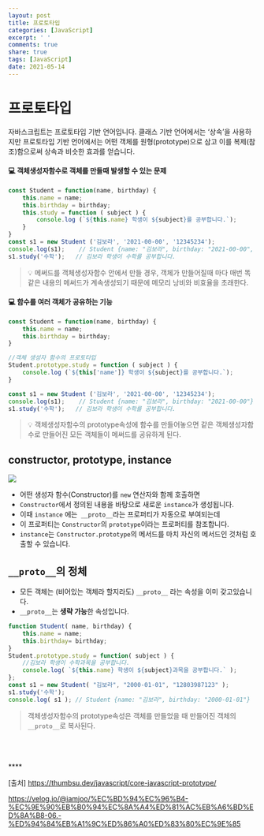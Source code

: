 ```yaml
---
layout: post
title: 프로토타입
categories: [JavaScript]
excerpt: ' '
comments: true
share: true
tags: [JavaScript]
date: 2021-05-14
---
```


# 프로토타입

자바스크립트는 프로토타입 기반 언어입니다.  클래스 기반 언어에서는 ‘상속’을 사용하지만 프로토타입 기반 언어에서는 어떤 객체를 원형(prototype)으로 삼고 이를 복제(참조)함으로써 상속과 비슷한 효과를 얻습니다.



#### 💻 객체생성자함수로 객체를 만들때 발생할 수 있는 문제 

```javascript
const Student = function(name, birthday) {
    this.name = name;
    this.birthday = birthday;
    this.study = function ( subject ) {
        console.log (`${this.name} 학생이 ${subject}를 공부합니다.`);
    }
}
const s1 = new Student ('김보라', '2021-00-00', '12345234');
console.log(s1);    // Student {name: "김보라", birthday: "2021-00-00", study: ƒ}
s1.study('수학');   // 김보라 학생이 수학를 공부합니다.
```

> 💡 메써드를 객체생성자함수 안에서 만들 경우, 객체가 만들어질때 마다 매번 똑같은 내용의 메써드가 계속생성되기 때문에 메모리 낭비와 비효율을 초래한다.



#### 💻 함수를 여러 객체가 공유하는 기능

```javascript
const Student = function(name, birthday) {
    this.name = name;
    this.birthday = birthday;
}

//객체 생성자 함수의 프로토타입
Student.prototype.study = function ( subject ) {
    console.log (`${this['name']} 학생이 ${subject}를 공부합니다.`);
}

const s1 = new Student ('김보라', '2021-00-00', '12345234');
console.log(s1);    // Student {name: "김보라", birthday: "2021-00-00"}
s1.study('수학');   // 김보라 학생이 수학를 공부합니다.
```

> 💡 객체생성자함수의 prototype속성에 함수를 만들어놓으면 같은 객체생성자함수로 만들어진 모든 객체들이 메써드를 공유하게 된다.



## constructor, prototype, instance

![](https://rara-record.github.io/assets/images/Prototype/prototype.png) 

* 어떤 생성자 함수(Constructor)를 `new` 연산자와 함께 호출하면
* `Constructor`에서 정의된 내용을 바탕으로 새로운 `instance`가 생성됩니다.
* 이때 `instance` 에는` __proto__`라는 프로퍼티가 자동으로 부여되는데
* 이 프로퍼티는 `Constructor`의 `prototype`이라는 프로퍼티를 참조합니다.
* `instance`는 `Constructor.prototype`의 메서드를 마치 자신의 메서드인 것처럼 호출할 수 있습니다.



## `__proto__`의 정체

- 모든 객체는 (비어있는 객체라 할지라도) `__proto__` 라는 속성을 이미 갖고있습니다.
- `__proto__`는 **생략 가능**한 속성입니다.

```javascript
function Student( name, birthday) {
	this.name = name;
    this.birthday= birthday;
}
Student.prototype.study = function( subject ) {
    //김보라 학생이 수학과목을 공부합니다.
    console.log( `${this.name} 학생이 ${subject}과목을 공부합니다.` );
};
const s1 = new Student( "김보라", "2000-01-01", "12803987123" );
s1.study('수학');
console.log( s1 ); // Student {name: "김보라", birthday: "2000-01-01"}
```

> 객체생성자함수의 prototype속성은 객체를 만들었을 때 만들어진 객체의 `__proto__`로 복사된다.

<br>
<br>
<br>****


[출처] https://thumbsu.dev/javascript/core-javascript-prototype/

https://velog.io/@iamjoo/%EC%BD%94%EC%96%B4-%EC%9E%90%EB%B0%94%EC%8A%A4%ED%81%AC%EB%A6%BD%ED%8A%B8-06.-%ED%94%84%EB%A1%9C%ED%86%A0%ED%83%80%EC%9E%85